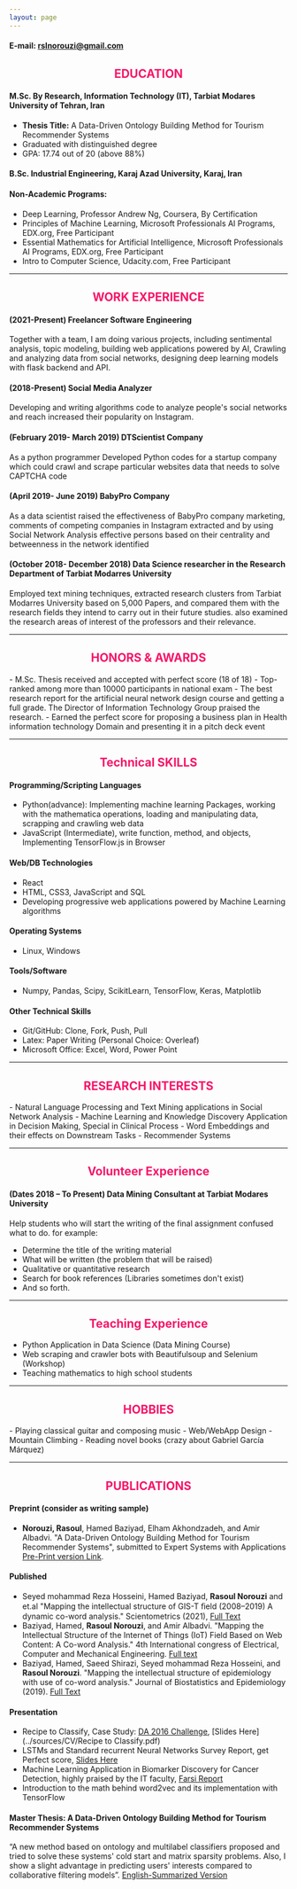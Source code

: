 ```yaml
---
layout: page 
---
```

#### E-mail: rslnorouzi@gmail.com

<h2 style="color:rgb(247, 22, 105);text-align:center;"> EDUCATION </h2>

#### M.Sc. By Research, Information Technology (IT), Tarbiat Modares University of Tehran, Iran 
- **Thesis Title:** A Data-Driven Ontology Building Method for Tourism Recommender Systems
- Graduated with distinguished degree 
- GPA: 17.74 out of 20 (above 88%) 

#### B.Sc. Industrial Engineering, Karaj Azad University, Karaj, Iran

#### Non-Academic Programs:
- Deep Learning, Professor Andrew Ng, Coursera, By Certification
- Principles of Machine Learning, Microsoft Professionals AI Programs, EDX.org, Free Participant
- Essential Mathematics for Artificial Intelligence, Microsoft Professionals AI Programs, EDX.org, Free Participant
- Intro to Computer Science, Udacity.com, Free Participant 

------------
<h2 style="color:rgb(247, 22, 105);text-align:center;"> WORK EXPERIENCE </h2>

#### (2021-Present) Freelancer Software Engineering
Together with a team, I am doing various projects, including sentimental analysis, topic modeling, building web applications powered by AI, Crawling and analyzing data from social networks, designing deep learning models with flask backend and API.
#### (2018-Present) Social Media Analyzer
Developing and writing algorithms code to analyze people's social networks and reach increased their popularity on Instagram.
#### (February 2019- March 2019) DTScientist Company
As a python programmer Developed Python codes for a startup company which could crawl and scrape particular websites data that needs to solve CAPTCHA code
#### (April 2019- June 2019) BabyPro Company
As a data scientist raised the effectiveness of BabyPro company marketing, comments of competing companies in Instagram extracted and by using Social Network Analysis effective persons based on their centrality and betweenness in the network identified
#### (October 2018- December 2018) Data Science researcher in the Research Department of Tarbiat Modarres University
Employed text mining techniques, extracted research clusters from Tarbiat Modarres University based on 5,000 Papers, and compared them with the research fields they intend to carry out in their future studies. also examined the research areas of interest of the professors and their relevance.

------------
<h2 style="color:rgb(247, 22, 105);text-align:center;"> HONORS & AWARDS </h2>
- M.Sc. Thesis received and accepted with perfect score (18 of 18)
- Top-ranked among more than 10000 participants in national exam
- The best research report for the artificial neural network design course and getting a full grade. The Director of Information Technology Group praised the research.
- Earned the perfect score for proposing a business plan in Health information technology Domain and presenting it in a pitch deck event

------------
<h2 style="color:rgb(247, 22, 105);text-align:center;"> Technical SKILLS </h2>

#### Programming/Scripting Languages
- Python(advance): Implementing machine learning Packages, working with the mathematica operations, loading and manipulating data, scrapping and crawling web data
- JavaScript (Intermediate), write function, method, and objects, Implementing TensorFlow.js in Browser
#### Web/DB Technologies
- React
- HTML, CSS3, JavaScript and SQL
- Developing progressive web applications powered by Machine Learning algorithms
#### Operating Systems
- Linux, Windows
#### Tools/Software
- Numpy, Pandas, Scipy, ScikitLearn, TensorFlow, Keras, Matplotlib
#### Other Technical Skills
- Git/GitHub: Clone, Fork, Push, Pull 
- Latex: Paper Writing (Personal Choice: Overleaf)
- Microsoft Office: Excel, Word, Power Point

------------
<h2 style="color:rgb(247, 22, 105);text-align:center;"> RESEARCH INTERESTS </h2>
- Natural Language Processing and Text Mining applications in Social Network Analysis
- Machine Learning and Knowledge Discovery Application in Decision Making, Special in Clinical Process
- Word Embeddings and their effects on Downstream Tasks 
- Recommender Systems 

------------
<h2 style="color:rgb(247, 22, 105);text-align:center;"> Volunteer Experience </h2>

#### (Dates 2018 – To Present) Data Mining Consultant at Tarbiat Modares University
Help students who will start the writing of the final assignment confused what to do. for example:
- Determine the title of the writing material
- What will be written (the problem that will be raised)
- Qualitative or quantitative research
- Search for book references (Libraries sometimes don't exist)
- And so forth.

------------
<h2 style="color:rgb(247, 22, 105);text-align:center;"> Teaching Experience </h2>

- Python Application in Data Science (Data Mining Course)
- Web scraping and crawler bots with Beautifulsoup and Selenium (Workshop)
- Teaching mathematics to high school students  

------------
<h2 style="color:rgb(247, 22, 105);text-align:center;"> HOBBIES </h2>
- Playing classical guitar and composing music
- Web/WebApp Design 
- Mountain Climbing
- Reading novel books (crazy about Gabriel García Márquez)

------------
<h2 style="color:rgb(247, 22, 105);text-align:center;"> PUBLICATIONS </h2>

#### Preprint (consider as writing sample)
- **Norouzi, Rasoul**, Hamed Baziyad, Elham Akhondzadeh, and Amir Albadvi. "A Data-Driven Ontology Building Method for Tourism Recommender Systems", submitted to Expert Systems with Applications [Pre-Print version Link](../assets/files/MasterThesis_RasoulNorouzi.pdf).

#### Published
- Seyed mohammad Reza Hosseini, Hamed Baziyad, **Rasoul Norouzi** and et.al "Mapping the 	intellectual structure of GIS-T ﬁeld (2008–2019) A dynamic co-word analysis." Scientometrics (2021), [Full Text](https://link.springer.com/article/10.1007%2Fs11192-020-03840-8)
- Baziyad, Hamed, **Rasoul Norouzi**, and Amir Albadvi. "Mapping the Intellectual Structure of the Internet of Things (IoT) Field Based on Web Content: A Co-word Analysis." 4th International congress of Electrical, Computer and Mechanical Engineering. [Full text](https://www.researchgate.net/publication/343787997_Mapping_the_intellectual_structure_of_the_Internet_of_Things_IoT_field_based_on_web_content_a_co-word_analysis)
- Baziyad, Hamed, Saeed Shirazi, Seyed mohammad Reza Hosseini, and **Rasoul Norouzi**. "Mapping the intellectual structure of epidemiology with use of co-word analysis." Journal of Biostatistics and Epidemiology (2019). [Full Text](https://publish.kne-publishing.com/index.php/jbe/article/view/3618)

#### Presentation
- Recipe to Classify, Case Study: [DA 2016 Challenge](https://people.dsv.su.se/~isak-kar/IDA2016Challenge.txt), [Slides Here](../sources/CV/Recipe to Classify.pdf)
- LSTMs and Standard recurrent Neural Networks Survey Report, get Perfect score, [Slides Here](../sources/CV/lstm.pdf)
- Machine Learning Application in Biomarker Discovery for Cancer Detection, highly praised by the IT faculty, [Farsi Report](../sources/CV/9566221008seminarReport.pdf)
- Introduction to the math behind word2vec and its implementation with TensorFlow

#### Master Thesis: A Data-Driven Ontology Building Method for Tourism Recommender Systems
“A new method based on ontology and multilabel classifiers proposed and tried to solve these systems' cold start and matrix sparsity problems. Also, I show a slight advantage in predicting users' interests compared to collaborative filtering models”. [English-Summarized Version](../assets/files/MasterThesis_RasoulNorouzi.pdf)

